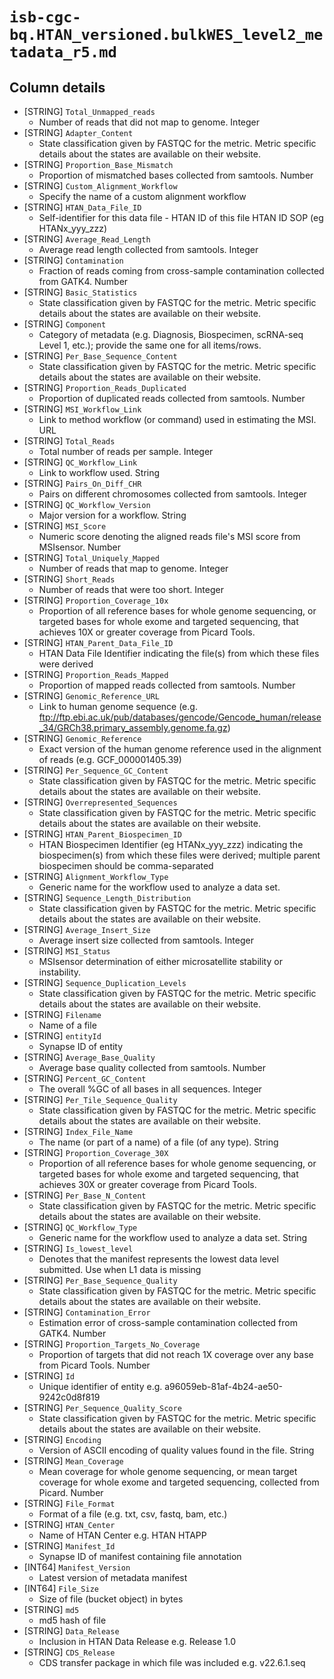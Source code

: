 # `isb-cgc-bq.HTAN_versioned.bulkWES_level2_metadata_r5.md`

## Column details

* [STRING]    `Total_Unmapped_reads`
  - Number of reads that did not map to genome. Integer
* [STRING]    `Adapter_Content`
  - State classification given by FASTQC for the metric. Metric specific details about the states are available on their website.
* [STRING]    `Proportion_Base_Mismatch`
  - Proportion of mismatched bases collected from samtools. Number
* [STRING]    `Custom_Alignment_Workflow`
  - Specify the name of a custom alignment workflow
* [STRING]    `HTAN_Data_File_ID`
  - Self-identifier for this data file - HTAN ID of this file HTAN ID SOP (eg HTANx_yyy_zzz)
* [STRING]    `Average_Read_Length`
  - Average read length collected from samtools. Integer
* [STRING]    `Contamination`
  - Fraction of reads coming from cross-sample contamination collected from GATK4. Number
* [STRING]    `Basic_Statistics`
  - State classification given by FASTQC for the metric. Metric specific details about the states are available on their website.
* [STRING]    `Component`
  - Category of metadata (e.g. Diagnosis, Biospecimen, scRNA-seq Level 1, etc.); provide the same one for all items/rows.
* [STRING]    `Per_Base_Sequence_Content`
  - State classification given by FASTQC for the metric. Metric specific details about the states are available on their website.
* [STRING]    `Proportion_Reads_Duplicated`
  - Proportion of duplicated reads collected from samtools. Number
* [STRING]    `MSI_Workflow_Link`
  - Link to method workflow (or command) used in estimating the MSI. URL
* [STRING]    `Total_Reads`
  - Total number of reads per sample. Integer
* [STRING]    `QC_Workflow_Link`
  - Link to workflow used. String
* [STRING]    `Pairs_On_Diff_CHR`
  - Pairs on different chromosomes collected from samtools. Integer
* [STRING]    `QC_Workflow_Version`
  - Major version for a workflow. String
* [STRING]    `MSI_Score`
  - Numeric score denoting the aligned reads file's MSI score from MSIsensor. Number
* [STRING]    `Total_Uniquely_Mapped`
  - Number of reads that map to genome. Integer
* [STRING]    `Short_Reads`
  - Number of reads that were too short. Integer
* [STRING]    `Proportion_Coverage_10x`
  - Proportion of all reference bases for whole genome sequencing, or targeted bases for whole exome and targeted sequencing, that achieves 10X or greater coverage from Picard Tools.
* [STRING]    `HTAN_Parent_Data_File_ID`
  - HTAN Data File Identifier indicating the file(s) from which these files were derived
* [STRING]    `Proportion_Reads_Mapped`
  - Proportion of mapped reads collected from samtools. Number
* [STRING]    `Genomic_Reference_URL`
  - Link to human genome sequence (e.g. ftp://ftp.ebi.ac.uk/pub/databases/gencode/Gencode_human/release_34/GRCh38.primary_assembly.genome.fa.gz)
* [STRING]    `Genomic_Reference`
  - Exact version of the human genome reference used in the alignment of reads (e.g. GCF_000001405.39)
* [STRING]    `Per_Sequence_GC_Content`
  - State classification given by FASTQC for the metric. Metric specific details about the states are available on their website.
* [STRING]    `Overrepresented_Sequences`
  - State classification given by FASTQC for the metric. Metric specific details about the states are available on their website.
* [STRING]    `HTAN_Parent_Biospecimen_ID`
  - HTAN Biospecimen Identifier (eg HTANx_yyy_zzz) indicating the biospecimen(s) from which these files were derived; multiple parent biospecimen should be comma-separated
* [STRING]    `Alignment_Workflow_Type`
  - Generic name for the workflow used to analyze a data set.
* [STRING]    `Sequence_Length_Distribution`
  - State classification given by FASTQC for the metric. Metric specific details about the states are available on their website.
* [STRING]    `Average_Insert_Size`
  - Average insert size collected from samtools. Integer
* [STRING]    `MSI_Status`
  - MSIsensor determination of either microsatellite stability or instability.
* [STRING]    `Sequence_Duplication_Levels`
  - State classification given by FASTQC for the metric. Metric specific details about the states are available on their website.
* [STRING]    `Filename`
  - Name of a file
* [STRING]    `entityId`
  - Synapse ID of entity
* [STRING]    `Average_Base_Quality`
  - Average base quality collected from samtools. Number
* [STRING]    `Percent_GC_Content`
  - The overall %GC of all bases in all sequences. Integer
* [STRING]    `Per_Tile_Sequence_Quality`
  - State classification given by FASTQC for the metric. Metric specific details about the states are available on their website.
* [STRING]    `Index_File_Name`
  - The name (or part of a name) of a file (of any type). String
* [STRING]    `Proportion_Coverage_30X`
  - Proportion of all reference bases for whole genome sequencing, or targeted bases for whole exome and targeted sequencing, that achieves 30X or greater coverage from Picard Tools.
* [STRING]    `Per_Base_N_Content`
  - State classification given by FASTQC for the metric. Metric specific details about the states are available on their website.
* [STRING]    `QC_Workflow_Type`
  - Generic name for the workflow used to analyze a data set. String
* [STRING]    `Is_lowest_level`
  - Denotes that the manifest represents the lowest data level submitted. Use when L1 data is missing
* [STRING]    `Per_Base_Sequence_Quality`
  - State classification given by FASTQC for the metric. Metric specific details about the states are available on their website.
* [STRING]    `Contamination_Error`
  - Estimation error of cross-sample contamination collected from GATK4. Number
* [STRING]    `Proportion_Targets_No_Coverage`
  - Proportion of targets that did not reach 1X coverage over any base from Picard Tools. Number
* [STRING]    `Id`
  - Unique identifier of entity e.g. a96059eb-81af-4b24-ae50-9242c0d8f819
* [STRING]    `Per_Sequence_Quality_Score`
  - State classification given by FASTQC for the metric. Metric specific details about the states are available on their website.
* [STRING]    `Encoding`
  - Version of ASCII encoding of quality values found in the file. String
* [STRING]    `Mean_Coverage`
  - Mean coverage for whole genome sequencing, or mean target coverage for whole exome and targeted sequencing, collected from Picard. Number
* [STRING]    `File_Format`
  - Format of a file (e.g. txt, csv, fastq, bam, etc.)
* [STRING]    `HTAN_Center`
  - Name of HTAN Center e.g. HTAN HTAPP
* [STRING]    `Manifest_Id`
  - Synapse ID of manifest containing file annotation
* [INT64]    `Manifest_Version`
  - Latest version of metadata manifest
* [INT64]    `File_Size`
  - Size of file (bucket object) in bytes
* [STRING]    `md5`
  - md5 hash of file
* [STRING]    `Data_Release`
  - Inclusion in HTAN Data Release e.g. Release 1.0
* [STRING]    `CDS_Release`
  - CDS transfer package in which file was included e.g. v22.6.1.seq

